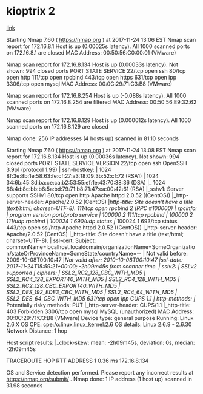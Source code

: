 # kioptrix 2

[link](https://www.vulnhub.com/entry/kioptrix-level-11-2,23/)

Starting Nmap 7.60 ( https://nmap.org ) at 2017-11-24 13:06 EST
Nmap scan report for 172.16.8.1
Host is up (0.00025s latency).
All 1000 scanned ports on 172.16.8.1 are closed
MAC Address: 00:50:56:C0:00:01 (VMware)

Nmap scan report for 172.16.8.134
Host is up (0.00033s latency).
Not shown: 994 closed ports
PORT     STATE SERVICE
22/tcp   open  ssh
80/tcp   open  http
111/tcp  open  rpcbind
443/tcp  open  https
631/tcp  open  ipp
3306/tcp open  mysql
MAC Address: 00:0C:29:71:C3:B8 (VMware)

Nmap scan report for 172.16.8.254
Host is up (-0.088s latency).
All 1000 scanned ports on 172.16.8.254 are filtered
MAC Address: 00:50:56:E9:32:62 (VMware)

Nmap scan report for 172.16.8.129
Host is up (0.000012s latency).
All 1000 scanned ports on 172.16.8.129 are closed

Nmap done: 256 IP addresses (4 hosts up) scanned in 81.10 seconds



Starting Nmap 7.60 ( https://nmap.org ) at 2017-11-24 13:08 EST
Nmap scan report for 172.16.8.134
Host is up (0.00036s latency).
Not shown: 994 closed ports
PORT     STATE SERVICE  VERSION
22/tcp   open  ssh      OpenSSH 3.9p1 (protocol 1.99)
| ssh-hostkey: 
|   1024 8f:3e:8b:1e:58:63:fe:cf:27:a3:18:09:3b:52:cf:72 (RSA1)
|   1024 34:6b:45:3d:ba:ce:ca:b2:53:55:ef:1e:43:70:38:36 (DSA)
|_  1024 68:4d:8c:bb:b6:5a:bd:79:71:b8:71:47:ea:00:42:61 (RSA)
|_sshv1: Server supports SSHv1
80/tcp   open  http     Apache httpd 2.0.52 ((CentOS))
|_http-server-header: Apache/2.0.52 (CentOS)
|_http-title: Site doesn't have a title (text/html; charset=UTF-8).
111/tcp  open  rpcbind  2 (RPC #100000)
| rpcinfo: 
|   program version   port/proto  service
|   100000  2            111/tcp  rpcbind
|   100000  2            111/udp  rpcbind
|   100024  1            690/udp  status
|_  100024  1            693/tcp  status
443/tcp  open  ssl/http Apache httpd 2.0.52 ((CentOS))
|_http-server-header: Apache/2.0.52 (CentOS)
|_http-title: Site doesn't have a title (text/html; charset=UTF-8).
| ssl-cert: Subject: commonName=localhost.localdomain/organizationName=SomeOrganization/stateOrProvinceName=SomeState/countryName=--
| Not valid before: 2009-10-08T00:10:47
|_Not valid after:  2010-10-08T00:10:47
|_ssl-date: 2017-11-24T15:59:21+00:00; -2h09m45s from scanner time.
| sslv2: 
|   SSLv2 supported
|   ciphers: 
|     SSL2_RC2_128_CBC_WITH_MD5
|     SSL2_RC4_128_EXPORT40_WITH_MD5
|     SSL2_RC4_128_WITH_MD5
|     SSL2_RC2_128_CBC_EXPORT40_WITH_MD5
|     SSL2_DES_192_EDE3_CBC_WITH_MD5
|     SSL2_RC4_64_WITH_MD5
|_    SSL2_DES_64_CBC_WITH_MD5
631/tcp  open  ipp      CUPS 1.1
| http-methods: 
|_  Potentially risky methods: PUT
|_http-server-header: CUPS/1.1
|_http-title: 403 Forbidden
3306/tcp open  mysql    MySQL (unauthorized)
MAC Address: 00:0C:29:71:C3:B8 (VMware)
Device type: general purpose
Running: Linux 2.6.X
OS CPE: cpe:/o:linux:linux_kernel:2.6
OS details: Linux 2.6.9 - 2.6.30
Network Distance: 1 hop

Host script results:
|_clock-skew: mean: -2h09m45s, deviation: 0s, median: -2h09m45s

TRACEROUTE
HOP RTT     ADDRESS
1   0.36 ms 172.16.8.134

OS and Service detection performed. Please report any incorrect results at https://nmap.org/submit/ .
Nmap done: 1 IP address (1 host up) scanned in 31.98 seconds




